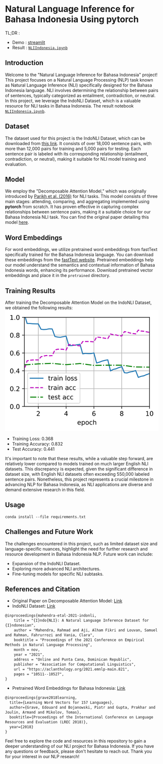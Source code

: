 # Natural Language Inference for Bahasa Indonesia Using pytorch

TL;DR :
+ Demo : [streamlit](https://indonli.streamlit.app/)
+ Result : [`NLIIndonesia.ipynb`](https://github.com/chukbert/naturalLanguageInference/blob/master/NLIIndonesia.ipynb)

## Introduction
Welcome to the "Natural Language Inference for Bahasa Indonesia" project! This project focuses on a Natural Language Processing (NLP) task known as Natural Language Inference (NLI) specifically designed for the Bahasa Indonesia language. NLI involves determining the relationship between pairs of sentences, typically categorized as entailment, contradiction, or neutral. In this project, we leverage the IndoNLI Dataset, which is a valuable resource for NLI tasks in Bahasa Indonesia. The result notebook [`NLIIndonesia.ipynb`](https://github.com/chukbert/naturalLanguageInference/blob/master/NLIIndonesia.ipynb).

## Dataset
The dataset used for this project is the IndoNLI Dataset, which can be downloaded from [this link](https://github.com/ir-nlp-csui/indonli). It consists of over 18,000 sentence pairs, with more than 12,000 pairs for training and 5,000 pairs for testing. Each sentence pair is labeled with its corresponding relationship (entailment, contradiction, or neutral), making it suitable for NLI model training and evaluation.

## Model
We employ the "Decomposable Attention Model," which was originally introduced by [Parikh et al. (2016)](https://paperswithcode.com/paper/a-decomposable-attention-model-for-natural) for NLI tasks. This model consists of three main stages: attending, comparing, and aggregating implemented using **pytorch** from scratch. It has proven effective in capturing complex relationships between sentence pairs, making it a suitable choice for our Bahasa Indonesia NLI task. You can find the original paper detailing this model [here](https://paperswithcode.com/paper/a-decomposable-attention-model-for-natural).

## Word Embeddings
For word embeddings, we utilize pretrained word embeddings from fastText specifically trained for the Bahasa Indonesia language. You can download these embeddings from the [fastText website](https://fasttext.cc/docs/en/crawl-vectors.html). Pretrained embeddings help our model understand the semantics and contextual information of Bahasa Indonesia words, enhancing its performance. Download pretrained vector embeddings and place it in the `pretrained` directory.

## Training Results
After training the Decomposable Attention Model on the IndoNLI Dataset, we obtained the following results:
![alt text](https://github.com/chukbert/naturalLanguageInference/blob/master/img/output.svg "result")
- Training Loss: 0.368
- Training Accuracy: 0.832
- Test Accuracy: 0.441

It's important to note that these results, while a valuable step forward, are relatively lower compared to models trained on much larger English NLI datasets. This discrepancy is expected, given the significant difference in dataset size, with English NLI datasets often exceeding 550,000 labeled sentence pairs. Nonetheless, this project represents a crucial milestone in advancing NLP for Bahasa Indonesia, as NLI applications are diverse and demand extensive research in this field.

## Usage
```
conda install --file requirements.txt
```
## Challenges and Future Work
The challenges encountered in this project, such as limited dataset size and language-specific nuances, highlight the need for further research and resource development in Bahasa Indonesia NLP. Future work can include:
- Expansion of the IndoNLI Dataset.
- Exploring more advanced NLI architectures.
- Fine-tuning models for specific NLI subtasks.

## References and Citation
- Original Paper on Decomposable Attention Model: [Link](https://paperswithcode.com/paper/a-decomposable-attention-model-for-natural)
- IndoNLI Dataset: [Link](https://github.com/ir-nlp-csui/indonli)
```
@inproceedings{mahendra-etal-2021-indonli,
    title = "{I}ndo{NLI}: A Natural Language Inference Dataset for {I}ndonesian",
    author = "Mahendra, Rahmad and Aji, Alham Fikri and Louvan, Samuel and Rahman, Fahrurrozi and Vania, Clara",
    booktitle = "Proceedings of the 2021 Conference on Empirical Methods in Natural Language Processing",
    month = nov,
    year = "2021",
    address = "Online and Punta Cana, Dominican Republic",
    publisher = "Association for Computational Linguistics",
    url = "https://aclanthology.org/2021.emnlp-main.821",
    pages = "10511--10527",
}
```
- Pretrained Word Embeddings for Bahasa Indonesia: [Link](https://fasttext.cc/docs/en/crawl-vectors.html)
```
@inproceedings{grave2018learning,
  title={Learning Word Vectors for 157 Languages},
  author={Grave, Edouard and Bojanowski, Piotr and Gupta, Prakhar and Joulin, Armand and Mikolov, Tomas},
  booktitle={Proceedings of the International Conference on Language Resources and Evaluation (LREC 2018)},
  year={2018}
}
```
Feel free to explore the code and resources in this repository to gain a deeper understanding of our NLI project for Bahasa Indonesia. If you have any questions or feedback, please don't hesitate to reach out. Thank you for your interest in our NLP research!
